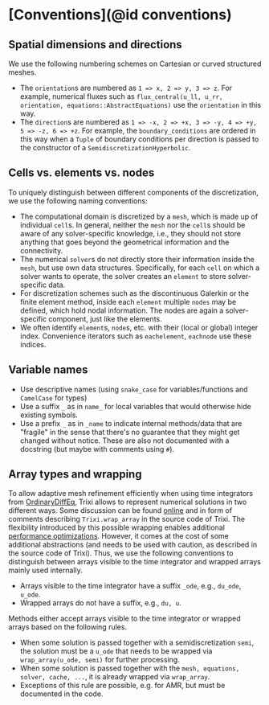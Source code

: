 # [Conventions](@id conventions)

## Spatial dimensions and directions

We use the following numbering schemes on Cartesian or curved structured meshes.
- The `orientation`s are numbered as
  `1 => x, 2 => y, 3 => z`.
  For example, numerical fluxes such as
  `flux_central(u_ll, u_rr, orientation, equations::AbstractEquations)`
  use the `orientation` in this way.
- The `direction`s are numbered as
  `1 => -x, 2 => +x, 3 => -y, 4 => +y, 5 => -z, 6 => +z`.
  For example, the `boundary_conditions` are ordered in this way
  when a `Tuple` of boundary conditions per direction is passed
  to the constructor of a `SemidiscretizationHyperbolic`.


## Cells vs. elements vs. nodes

To uniquely distinguish between different components of the discretization, we use the
following naming conventions:
* The computational domain is discretized by a `mesh`, which is made up of
  individual `cell`s. In general, neither the `mesh` nor the `cell`s should be
  aware of any solver-specific knowledge, i.e., they should not store anything
  that goes beyond the geometrical information and the connectivity.
* The numerical `solver`s do not directly store their information inside the `mesh`,
  but use own data structures. Specifically, for each `cell` on which
  a solver wants to operate, the solver creates an `element` to store
  solver-specific data.
* For discretization schemes such as the discontinuous Galerkin or the finite
  element method, inside each `element` multiple `nodes` may be defined, which
  hold nodal information. The nodes are again a solver-specific component, just
  like the elements.
* We often identify `element`s, `node`s, etc. with their (local or global)
  integer index. Convenience iterators such as `eachelement`, `eachnode`
  use these indices.


## Variable names

- Use descriptive names (using `snake_case` for variables/functions and `CamelCase` for types)
- Use a suffix `_` as in `name_` for local variables that would otherwise hide existing symbols.
- Use a prefix `_` as in `_name` to indicate internal methods/data that are "fragile" in the
  sense that there's no guarantee that they might get changed without notice. These are also not
  documented with a docstring (but maybe with comments using `#`).


## Array types and wrapping

To allow adaptive mesh refinement efficiently when using time integrators from
[OrdinaryDiffEq](https://github.com/SciML/OrdinaryDiffEq.jl),
Trixi allows to represent numerical solutions in two different ways. Some discussion
can be found [online](https://github.com/SciML/OrdinaryDiffEq.jl/pull/1275) and
in form of comments describing `Trixi.wrap_array` in the source code of Trixi.
The flexibility introduced by this possible wrapping enables additional
[performance optimizations](https://github.com/trixi-framework/Trixi.jl/pull/509).
However, it comes at the cost of some additional abstractions (and needs to be
used with caution, as described in the source code of Trixi). Thus, we use the
following conventions to distinguish between arrays visible to the time integrator
and wrapped arrays mainly used internally.

- Arrays visible to the time integrator have a suffix `_ode`, e.g., `du_ode`, `u_ode`.
- Wrapped arrays do not have a suffix, e.g., `du, u`.

Methods either accept arrays visible to the time integrator or wrapped arrays
based on the following rules.
- When some solution is passed together with a semidiscretization `semi`, the
  solution must be a `u_ode` that needs to be  wrapped via `wrap_array(u_ode, semi)`
  for further processing.
- When some solution is passed together with the `mesh, equations, solver, cache, ...`,
  it is already wrapped via `wrap_array`.
- Exceptions of this rule are possible, e.g. for AMR, but must be documented in
  the code.
